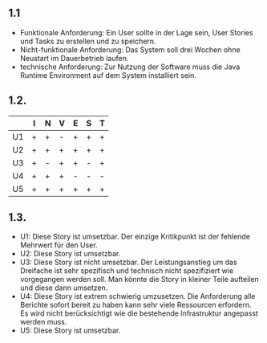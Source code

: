 ## 1.1 

- Funktionale Anforderung: Ein User sollte in der Lage sein, User Stories und Tasks zu erstellen und zu speichern.
- Nicht-funktionale Anforderung: Das System soll drei Wochen ohne Neustart im Dauerbetrieb laufen. 
- technische Anforderung: Zur Nutzung der Software muss die Java Runtime Environment auf dem System installiert sein.

## 1.2.

|    | I | N | V | E | S | T |
|----|---|---|---|---|---|---|
| U1 | + | + | - | + | + | + |
| U2 | + | + | + | + | + | + |
| U3 | + | - | + | + | - | + |
| U4 | + | + | + | - | - | - |
| U5 | + | + | + | + | + | + |

## 1.3.

- U1: Diese Story ist umsetzbar. Der einzige Kritikpunkt ist der fehlende Mehrwert für den User.
- U2: Diese Story ist umsetzbar. 
- U3: Diese Story ist nicht umsetzbar. Der Leistungsanstieg um das Dreifache ist sehr spezifisch und technisch nicht spezifiziert wie vorgegangen werden soll. Man könnte die Story in kleiner Teile aufteilen und diese dann umsetzen.
- U4: Diese Story ist extrem schwierig umzusetzen. Die Anforderung alle Berichte sofort bereit zu haben kann sehr viele Ressourcen erfordern. Es wird nicht berücksichtigt wie die bestehende Infrastruktur angepasst werden muss.
- U5: Diese Story ist umsetzbar.

